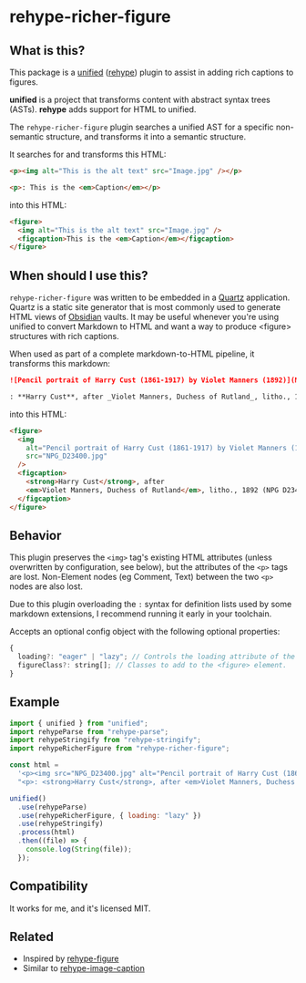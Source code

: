 # rehype-richer-figure

## What is this?

This package is a [unified](https://github.com/unifiedjs/unified) ([rehype](https://github.com/rehypejs/rehype)) plugin
to assist in adding rich captions to figures.

**unified** is a project that transforms content with abstract syntax trees (ASTs). **rehype** adds support for HTML to
unified.

The `rehype-richer-figure` plugin searches a unified AST for a specific non-semantic structure, and transforms it into
a semantic structure.

It searches for and transforms this HTML:

```html
<p><img alt="This is the alt text" src="Image.jpg" /></p>

<p>: This is the <em>Caption</em></p>
```

into this HTML:

```html
<figure>
  <img alt="This is the alt text" src="Image.jpg" />
  <figcaption>This is the <em>Caption</em></figcaption>
</figure>
```

## When should I use this?

`rehype-richer-figure` was written to be embedded in a [Quartz](https://quartz.jzhao.xyz/) application. Quartz is a
static site generator that is most commonly used to generate HTML views of [Obsidian](https://obsidian.md/) vaults. It
may be useful whenever you're using unified to convert Markdown to HTML and want a way to produce &lt;figure&gt;
structures with rich captions.

When used as part of a complete markdown-to-HTML pipeline, it transforms this markdown:

```markdown
![Pencil portrait of Harry Cust (1861-1917) by Violet Manners (1892)](NPG_D23400.jpg)

: **Harry Cust**, after _Violet Manners, Duchess of Rutland_, litho., 1892 (NPG D23400)
```

into this HTML:

```html
<figure>
  <img
    alt="Pencil portrait of Harry Cust (1861-1917) by Violet Manners (1892)"
    src="NPG_D23400.jpg"
  />
  <figcaption>
    <strong>Harry Cust</strong>, after
    <em>Violet Manners, Duchess of Rutland</em>, litho., 1892 (NPG D23400)
  </figcaption>
</figure>
```

## Behavior

This plugin preserves the `<img>` tag's existing HTML attributes (unless overwritten by configuration, see below), but
the attributes of the `<p>` tags are lost. Non-Element nodes (eg Comment, Text) between the two `<p>` nodes are also
lost.

Due to this plugin overloading the `:` syntax for definition lists used by some markdown extensions, I recommend
running it early in your toolchain.

Accepts an optional config object with the following optional properties:

```javascript
{
  loading?: "eager" | "lazy"; // Controls the loading attribute of the `<img>` tag.
  figureClass?: string[]; // Classes to add to the <figure> element.
}
```

## Example

```javascript
import { unified } from "unified";
import rehypeParse from "rehype-parse";
import rehypeStringify from "rehype-stringify";
import rehypeRicherFigure from "rehype-richer-figure";

const html =
  '<p><img src="NPG_D23400.jpg" alt="Pencil portrait of Harry Cust (1861-1917) by Violet Manners (1892)">\n' +
  "<p>: <strong>Harry Cust</strong>, after <em>Violet Manners, Duchess of Rutland</em>, litho., 1892 (NPG D23400)</p>\n";

unified()
  .use(rehypeParse)
  .use(rehypeRicherFigure, { loading: "lazy" })
  .use(rehypeStringify)
  .process(html)
  .then((file) => {
    console.log(String(file));
  });
```

## Compatibility

It works for me, and it's licensed MIT.

## Related

- Inspired by [rehype-figure](https://github.com/josestg/rehype-figure)
- Similar to [rehype-image-caption](https://github.com/Robot-Inventor/rehype-image-caption)
